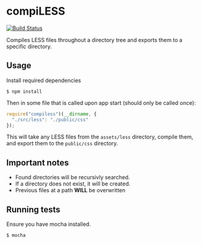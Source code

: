 compiLESS
=========
[![Build Status](https://magnum.travis-ci.com/ExPHAT/compiless.svg?token=pkSoYQq6oTsthGL4pZ6z)](https://magnum.travis-ci.com/ExPHAT/compiless)

Compiles LESS files throughout a directory tree and exports them to a specific directory.


Usage
-----
Install required dependencies
```shell
$ npm install
```

Then in some file that is called upon app start (should only be called once):
```js
require("compiless")(__dirname, {
  "./src/less": "./public/css"
});
```

This will take any LESS files from the `assets/less` directory, compile them, and export them to the `public/css` directory.


Important notes
---------------
* Found directories will be recursivly searched.
* If a directory does not exist, it will be created.
* Previous files at a path **WILL** be overwritten


Running tests
-------------
Ensure you have mocha installed.

```shell
$ mocha
```
